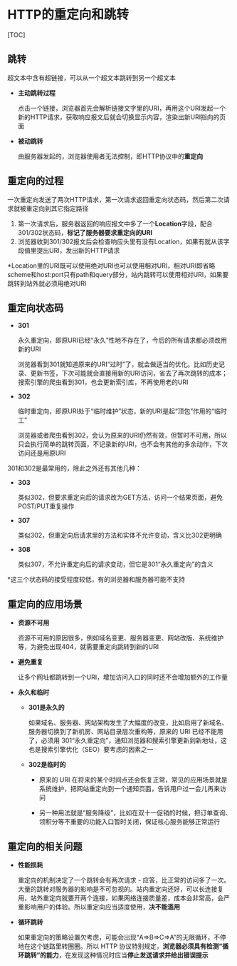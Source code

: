 # HTTP的重定向和跳转

[TOC]

## 跳转

超文本中含有超链接，可以从一个超文本跳转到另一个超文本

- **主动跳转过程**

  点击一个链接，浏览器首先会解析链接文字里的URI，再用这个URI发起一个新的HTTP请求，获取响应报文后就会切换显示内容，渲染出新URI指向的页面

- **被动跳转**

  由服务器发起的，浏览器使用者无法控制，即HTTP协议中的**重定向**



## 重定向的过程

一次重定向发送了两次HTTP请求，第一次请求返回重定向状态码，然后第二次请求就被重定向到其它指定路径

1. 第一次请求后，服务器返回的响应报文中多了一个**Location**字段，配合301/302状态码，**标记了服务器要求重定向的URI**
2. 浏览器收到301/302报文后会检查响应头里有没有Location，如果有就从该字段值里提出URI，发出新的HTTP请求

*Location里的URI既可以使用绝对URI也可以使用相对URI，相对URI即省略scheme和host:port只有path和query部分，站内跳转可以使用相对URI，如果要跳转到站外就必须用绝对URI



## 重定向状态码

- **301**

  永久重定向，即原URI已经“永久”性地不存在了，今后的所有请求都必须改用新的URI

  浏览器看到301就知道原来的URI“过时”了，就会做适当的优化。比如历史记录、更新书签，下次可能就会直接用新的URI访问，省去了再次跳转的成本；搜索引擎的爬虫看到301，也会更新索引库，不再使用老的URI

- **302**

  临时重定向，即原URI处于“临时维护”状态，新的URI是起“顶包”作用的“临时工”

  浏览器或者爬虫看到302，会认为原来的URI仍然有效，但暂时不可用，所以只会执行简单的跳转页面，不记录新的URI，也不会有其他的多余动作，下次访问还是用原URI

301和302是最常用的，除此之外还有其他几种：

- **303**

  类似302，但要求重定向后的请求改为GET方法，访问一个结果页面，避免 POST/PUT重复操作

- **307**

  类似302，但重定向后请求里的方法和实体不允许变动，含义比302更明确

- **308**

  类似307，不允许重定向后的请求变动，但它是301“永久重定向”的含义

*这三个状态码的接受程度较低，有的浏览器和服务器可能不支持



## 重定向的应用场景

- **资源不可用**

  资源不可用的原因很多，例如域名变更、服务器变更、网站改版、系统维护等，为避免出现404，就需要重定向跳转到新的URI

- **避免重复**

  让多个网址都跳转到一个URI，增加访问入口的同时还不会增加额外的工作量

- **永久和临时**

  - **301是永久的**

    如果域名、服务器、网站架构发生了大幅度的改变，比如启用了新域名、服务器切换到了新机房、网站目录层次重构等，原来的 URI 已经不能用了，必须用 301“永久重定向”，通知浏览器和搜索引擎更新到新地址，这也是搜索引擎优化（SEO）要考虑的因素之一

  - **302是临时的**

    - 原来的 URI 在将来的某个时间点还会恢复正常，常见的应用场景就是系统维护，把网站重定向到一个通知页面，告诉用户过一会儿再来访问

    - 另一种用法就是“服务降级”，比如在双十一促销的时候，把订单查询、领积分等不重要的功能入口暂时关闭，保证核心服务能够正常运行



## 重定向的相关问题

- **性能损耗**

  重定向的机制决定了一个跳转会有两次请求 - 应答，比正常的访问多了一次。大量的跳转对服务器的影响是不可忽视的。站内重定向还好，可以长连接复用，站外重定向就要开两个连接，如果网络连接质量差，成本会非常高，会严重影响用户的体验。所以重定向应当适度使用，**决不能滥用**

- **循环跳转**

  如果重定向的策略设置欠考虑，可能会出现“A=>B=>C=>A”的无限循环，不停地在这个链路里转圈圈。所以 HTTP 协议特别规定，**浏览器必须具有检测“循环跳转”的能力**，在发现这种情况时应当**停止发送请求并给出错误提示**